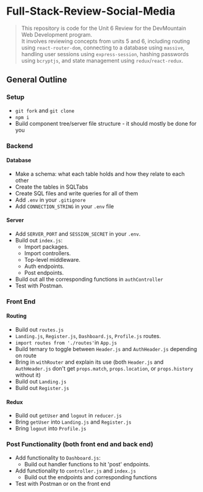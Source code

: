 # Full-Stack-Review-Social-Media 

> This repository is code for the Unit 6 Review for the DevMountain Web Development program.  
> It involves reviewing concepts from units 5 and 6, including routing using `react-router-dom`, connecting to a database using `massive`, handling user sessions using `express-session`, hashing passwords using `bcryptjs`, and state management using `redux`/`react-redux`.

## General Outline

### Setup

- `git fork` and `git clone`
- `npm i`
- Build component tree/server file structure - it should mostly be done for you

### Backend

#### Database

- Make a schema: what each table holds and how they relate to each other
- Create the tables in SQLTabs
- Create SQL files and write queries for all of them
- Add `.env` in your `.gitignore`
- Add `CONNECTION_STRING` in your `.env` file

#### Server

- Add `SERVER_PORT` and `SESSION_SECRET` in your `.env`.
- Build out `index.js`:
  - Import packages.
  - Import controllers.
  - Top-level middleware.
  - Auth endpoints.
  - Post endpoints.
- Build out all the corresponding functions in `authController`
- Test with Postman.

### Front End

#### Routing

- Build out `routes.js`
- `Landing.js`, `Register.js`, `Dashboard.js`, `Profile.js` routes.
- `import routes from './routes'`in `App.js`
- Build ternary to toggle between `Header.js` and `AuthHeader.js` depending on route
- Bring in `withRouter` and explain its use (both `Header.js` and `AuthHeader.js` don't get `props.match`, `props.location`, or `props.history` without it)
- Build out `Landing.js`
- Build out `Register.js`

#### Redux

- Build out `getUser` and `logout` in `reducer.js`
- Bring `getUser` into `Landing.js` and `Register.js`
- Bring `logout` into `Profile.js`

### Post Functionality (both front end and back end)

- Add functionality to `Dashboard.js`:
  - Build out handler functions to hit 'post' endpoints.
- Add functionality to `controller.js` and `index.js`
  - Build out the endpoints and corresponding functions
- Test with Postman or on the front end
